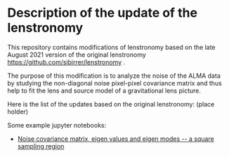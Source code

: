 # Description of the update of the lenstronomy

This repository contains modifications of lenstronomy based on the late August 2021 version of the original lenstronomy https://github.com/sibirrer/lenstronomy .

The purpose of this modification is to analyze the noise of the ALMA data by studying the non-diagonal noise pixel-pixel covariance matrix
and thus help to fit the lens and source model of a gravitational lens picture.

Here is the list of the updates based on the original lenstronomy: (place holder)

Some example jupyter notebooks:

 - [Noise covariance matrix, eigen values and eigen modes -- a square sampling region](https://github.com/nanz6/lenstronomy_learning_notebook/blob/main/Noise%20covariance%20matrix%2C%20eigen%20values%20and%20eigen%20modes%20--%20a%20square%20sampling%20region.ipynb)

